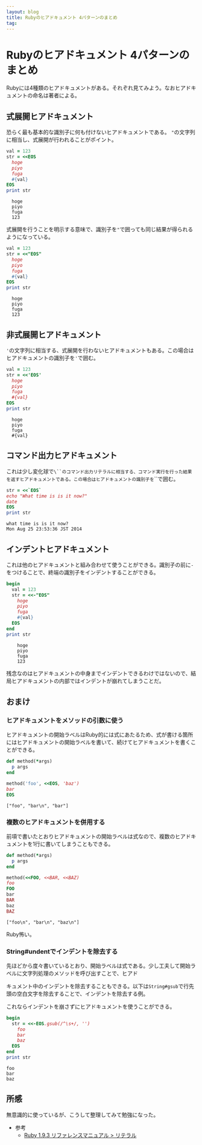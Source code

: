 ```yaml
---
layout: blog
title: Rubyのヒアドキュメント 4パターンのまとめ
tag:
---
```


# Rubyのヒアドキュメント 4パターンのまとめ

Rubyには4種類のヒアドキュメントがある。それぞれ見てみよう。なおヒアドキュメントの命名は著者による。

## 式展開ヒアドキュメント

恐らく最も基本的な識別子に何も付けないヒアドキュメントである。
`"`の文字列に相当し、式展開が行われることがポイント。

~~~~ruby
val = 123
str = <<EOS
  hoge
  piyo
  fuga
  #{val}
EOS
print str
~~~~

~~~~
  hoge
  piyo
  fuga
  123
~~~~

式展開を行うことを明示する意味で、識別子を`"`で囲っても同じ結果が得られるようになっている。

~~~~ruby
val = 123
str = <<"EOS"
  hoge
  piyo
  fuga
  #{val}
EOS
print str
~~~~

~~~~
  hoge
  piyo
  fuga
  123
~~~~

## 非式展開ヒアドキュメント

`'`の文字列に相当する、式展開を行わないヒアドキュメントもある。この場合はヒアドキュメントの識別子を`'`で囲む。

~~~~ruby
val = 123
str = <<'EOS'
  hoge
  piyo
  fuga
  #{val}
EOS
print str
~~~~

~~~~
  hoge
  piyo
  fuga
  #{val}
~~~~

## コマンド出力ヒアドキュメント

これは少し変化球で`\``のコマンド出力リテラルに相当する、コマンド実行を行った結果を返すヒアドキュメントである。この場合はヒアドキュメントの識別子を`\``で囲む。

~~~~ruby
str = <<`EOS`
echo "What time is is it now?"
date
EOS
print str
~~~~

~~~~
what time is is it now?
Mon Aug 25 23:53:36 JST 2014
~~~~

## インデントヒアドキュメント

これは他のヒアドキュメントと組み合わせて使うことができる。識別子の前に`-`をつけることで、終端の識別子をインデントすることができる。

~~~~ruby
begin
  val = 123
  str = <<-"EOS"
    hoge
    piyo
    fuga
    #{val}
  EOS
end
print str
~~~~

~~~~
    hoge
    piyo
    fuga
    123
~~~~

残念なのはヒアドキュメントの中身までインデントできるわけではないので、結局ヒアドキュメントの内部ではインデントが崩れてしまうことだ。

## おまけ

### ヒアドキュメントをメソッドの引数に使う

ヒアドキュメントの開始ラベルはRuby的には式にあたるため、式が書ける箇所にはヒアドキュメントの開始ラベルを書いて、続けてヒアドキュメントを書くことができる。

~~~~ruby
def method(*args)
  p args
end

method('foo', <<EOS, 'baz')
bar
EOS
~~~~

~~~~
["foo", "bar\n", "bar"]
~~~~

### 複数のヒアドキュメントを併用する

前項で書いたとおりヒアドキュメントの開始ラベルは式なので、複数のヒアドキュメントを1行に書いてしまうこともできる。

~~~~ruby
def method(*args)
  p args
end

method(<<FOO, <<BAR, <<BAZ)
foo
FOO
bar
BAR
baz
BAZ
~~~~

~~~~
["foo\n", "bar\n", "baz\n"]
~~~~

Ruby怖い。

### String#undentでインデントを除去する

先ほどから度々書いているとおり、開始ラベルは式である。少し工夫して開始ラベルに文字列処理のメソッドを呼び出すことで、ヒアド

キュメント中のインデントを除去することもできる。以下は`String#gsub`で行先頭の空白文字を除去することで、インデントを除去する例。

これならインデントを崩さずにヒアドキュメントを使うことができる。

~~~~ruby
begin
  str = <<-EOS.gsub(/^\s+/, '')
    foo
    bar
    baz
  EOS
end
print str
~~~~

~~~~
foo
bar
baz
~~~~

## 所感

無意識的に使っているが、こうして整理してみて勉強になった。

- 参考
  - [Ruby 1.9.3 リファレンスマニュアル > リテラル ](http://docs.ruby-lang.org/ja/1.9.3/doc/spec=2fliteral.html#here)
